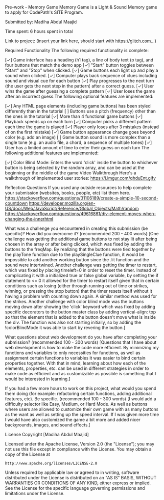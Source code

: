 Pre-work - Memory Game
Memory Game is a Light & Sound Memory game to apply for CodePath's SITE Program.

Submitted by: Madiha Abdul Maajid

Time spent: 6 hours spent in total

Link to project: (insert your link here, should start with https://glitch.com...)

Required Functionality
The following required functionality is complete:

[✓] Game interface has a heading (h1 tag), a line of body text (p tag), and four buttons that match the demo app
[✓] "Start" button toggles between "Start" and "Stop" when clicked.
[✓] Game buttons each light up and play a sound when clicked.
[✓] Computer plays back sequence of clues including sound and visual cue for each button
[✓] Play progresses to the next turn (the user gets the next step in the pattern) after a correct guess.
[✓] User wins the game after guessing a complete pattern
[✓] User loses the game after an incorrect guess
The following optional features are implemented:

[✓] Any HTML page elements (including game buttons) has been styled differently than in the tutorial
[ ] Buttons use a pitch (frequency) other than the ones in the tutorial
[✓] More than 4 functional game buttons
[✓] Playback speeds up on each turn
[✓] Computer picks a different pattern each time the game is played
[✓] Player only loses after 3 mistakes (instead of on the first mistake)
[✓] Game button appearance change goes beyond color (e.g. add an image)
[ ] Game button sound is more complex than a single tone (e.g. an audio file, a chord, a sequence of multiple tones)
[✓] User has a limited amount of time to enter their guess on each turn
The following additional features are implemented:

[✓] Color Blind Mode: Enters the word 'click' inside the button to whichever button is being selected by the random array, and can be used at the beginning or the middle of the game
Video Walkthrough
Here's a walkthrough of implemented user stories:
https://i.imgur.com/qhduEnt.gifv

Reflection Questions
If you used any outside resources to help complete your submission (websites, books, people, etc) list them here. https://stackoverflow.com/questions/31106189/create-a-simple-10-second-countdown https://developer.mozilla.org/en-US/docs/Web/JavaScript/Reference/Global_Objects/Math/random https://stackoverflow.com/questions/49616861/div-element-moves-when-changing-the-innerhtml

What was a challenge you encountered in creating this submission (be specific)? How did you overcome it? (recommended 200 - 400 words) [One challenge was getting the additional game buttons to not stay lit after being chosen in the array or after being clicked, which was fixed by adding the buttons to the freqMap. By realizing that the buttons were tied together by the playTone function due to the playSingleClue function, it would be impossible to add another working button since the .lit function and the sound were intertwined. Another challenge was getting the timer to restart, which was fixed by placing timeleft=0 in order to reset the timer. Instead of complicating it with a initialized true or false global variable, by setting the if statement to <= 0 it allowed for the timer to restart itself given that in certain conditions such as losing (either through running out of time or strikes, winning, or pressing the stop button) that the timer resets itself without it having a problem with counting down again. A similar method was used for the strikes. Another challenge with color blind mode was the buttons moving down after showing the 'click' keyword which was fixed by adding specific decorators to the button master class by adding vertical-align: top so that the element that is added to the button doesn't move what is inside the div. The function was also not starting initially, so by adding the !colorBlindMode it was able to start by revering the button.]

What questions about web development do you have after completing your submission? (recommended 100 - 300 words) [Questions that I have about web development is how to make the code more efficient. By minimizing my functions and variables to only necessities for functions, as well as assignment certain functions to variables it was easier to bind certain properties together. With that in mind, learning about how each of the elements, properties, etc. can be used in different strategies in order to make code as efficient and as customizable as possible is something that I would be interested in learning.]

If you had a few more hours to work on this project, what would you spend them doing (for example: refactoring certain functions, adding additional features, etc). Be specific. (recommended 100 - 300 words) [I would add a difficulty selector like Easy, Medium, or Hard Mode. As well as buttons where users are allowed to customize their own game with as many buttons as the want as well as setting up the speed interval. If I was given more time I would have also customized the game a bit more and added nicer backgrounds, images, and sound effects.]

License
Copyright [Madiha Abdul Maajid]

Licensed under the Apache License, Version 2.0 (the "License");
you may not use this file except in compliance with the License.
You may obtain a copy of the License at

    http://www.apache.org/licenses/LICENSE-2.0

Unless required by applicable law or agreed to in writing, software
distributed under the License is distributed on an "AS IS" BASIS,
WITHOUT WARRANTIES OR CONDITIONS OF ANY KIND, either express or implied.
See the License for the specific language governing permissions and
limitations under the License.

